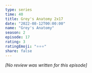 ```yaml
---
type: series
time: 40
title: Grey's Anatomy 2x17
date: "2022-08-12T00:00:00"
name: "Grey's Anatomy"
season: 2
episode: 17
rating: 3
ratingEmoji: "⭐️⭐️⭐️"
share: false
---
```


*[No review was written for this episode]*